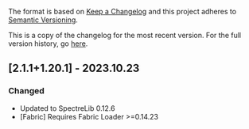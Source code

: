 The format is based on [Keep a Changelog](http://keepachangelog.com/en/1.0.0/) and this project adheres to [Semantic Versioning](http://semver.org/spec/v2.0.0.html).

This is a copy of the changelog for the most recent version. For the full version history, go [here](https://github.com/illusivesoulworks/diet/blob/1.20.x/CHANGELOG.md).

## [2.1.1+1.20.1] - 2023.10.23
### Changed
- Updated to SpectreLib 0.12.6
- [Fabric] Requires Fabric Loader >=0.14.23
